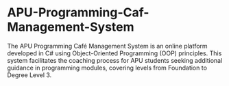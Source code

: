 # APU-Programming-Caf-Management-System
The APU Programming Café Management System is an online platform developed in C# using Object-Oriented Programming (OOP) principles. This system facilitates the coaching process for APU students seeking additional guidance in programming modules, covering levels from Foundation to Degree Level 3.
